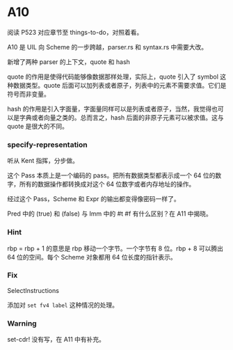 # A10

阅读 P523 对应章节至  things-to-do，对照着看。


A10 是 UIL 向 Scheme 的一步跨越，parser.rs 和 syntax.rs 中需要大改。

新增了两种 parser 的上下文，quote 和 hash

quote 的作用是使得代码能够像数据那样处理，实际上，quote 引入了 symbol 这种数据类型。quote 后面可以加列表或者原子，列表中的元素不需要求值。它们是符号而非变量。

hash 的作用是引入字面量，字面量同样可以是列表或者原子，当然，我觉得也可以是字典或者向量之类的。总而言之，hash 后面的非原子元素可以被求值。这与 quote 是很大的不同。

### specify-representation

听从 Kent 指挥，分步做。

这个 Pass 本质上是一个编码的 pass。把所有数据类型都表示成一个 64 位的数字，所有的数据操作都转换成对这个 64 位数字或者内存地址的操作。

经过这个 Pass，Scheme 和 Expr 的输出都变得像密码一样了。


Pred 中的 (true) 和 (false) 与 Imm 中的 #t #f 有什么区别？在 A11 中揭晓。



### Hint

rbp = rbp + 1 的意思是 rbp 移动一个字节。一个字节有 8 位。rbp + 8 可以腾出 64 位的空间。每个 Scheme 对象都用 64 位长度的指针表示。


### Fix

SelectInstructions

添加对 `set fv4 label` 这种情况的处理。


### Warning

set-cdr! 没有写，在 A11 中有补充。